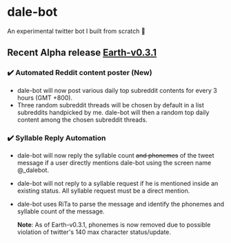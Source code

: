 # dale-bot
An experimental twitter bot I built from scratch :robot:  

## Recent Alpha release [Earth-v0.3.1](https://github.com/Ollen/dale-bot/releases/tag/Earth-v0.3.1)
### ✔️ Automated Reddit content poster (New)
- dale-bot will now post various daily top subreddit contents for every 3 hours (GMT +800).
- Three random subreddit threads will be chosen by default in a list subreddits handpicked by me. dale-bot will then a random top daily content among the chosen subreddit threads. <br>  


### ✔️ Syllable Reply Automation
- dale-bot will now reply the syllable count ~~and phonemes~~ of the tweet message if a user directly mentions dale-bot using the screen name @_dalebot.
- dale-bot will not reply to a syllable request if he is mentioned inside an existing status. All syllable request must be a direct mention.
- dale-bot uses RiTa to parse the message and identify the phonemes and syllable count of the message.

  **Note**: As of Earth-v0.3.1, phonemes is now removed due to possible violation of twitter's 140 max character status/update.
